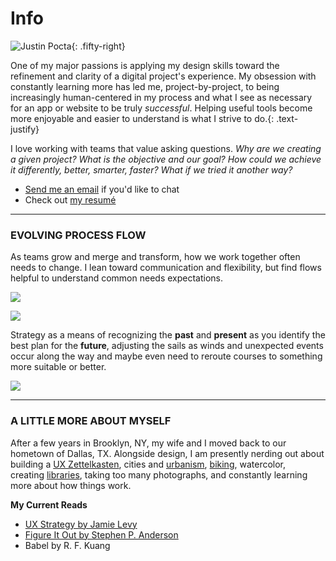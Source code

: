 # Info

![Justin Pocta](../assets/img/info-justin-pocta.jpg){: .fifty-right}

One of my major passions is applying my design skills toward the refinement and clarity of a digital project's experience. My obsession with constantly learning more has led me, project-by-project, to being increasingly human-centered in my process and what I see as necessary for an app or website to be truly _successful_. Helping useful tools become more enjoyable and easier to understand is what I strive to do.{: .text-justify}

I love working with teams that value asking questions. _Why are we creating a given project? What is the objective and our goal? How could we achieve it differently, better, smarter, faster? What if we tried it another way?_

- [Send me an email](mailto:howdy@justinpocta.com?subject=Inquiry) if you'd like to chat
- Check out [my resumé](http://www.justinpocta.com/2023-Pocta-Resume.pdf)

---

### EVOLVING PROCESS FLOW

As teams grow and merge and transform, how we work together often needs to change. I lean toward communication and flexibility, but find flows helpful to understand common needs expectations.

![](../assets/img/info-UX-Process.png)

![](../assets/img/info-UX-Strategy.png)

Strategy as a means of recognizing the **past** and **present** as you identify the best plan for the **future**, adjusting the sails as winds and unexpected events occur along the way and maybe even need to reroute courses to something more suitable or better.

![](../assets/img/info-UX-Strategic-Research.png)

---

### **A LITTLE MORE ABOUT MYSELF**

After a few years in Brooklyn, NY, my wife and I moved back to our hometown of Dallas, TX. Alongside design, I am presently nerding out about building a [UX Zettelkasten](http://zk.justinpocta.com/), cities and [urbanism](http://urbanist.justinpocta.com/), [biking](https://www.youtube.com/playlist?list=PLecJQW4DoGw2qD7qdsbRGzwz53QF9IBM7), watercolor, creating [libraries](http://library.justinpocta.com/), taking too many photographs, and constantly learning more about how things work.

**My Current Reads**

- [UX Strategy by Jamie Levy](https://jaimelevy.com/ux-strategy-book/)
- [Figure It Out by Stephen P. Anderson](https://rosenfeldmedia.com/books/figure-it-out/)
- Babel by R. F. Kuang